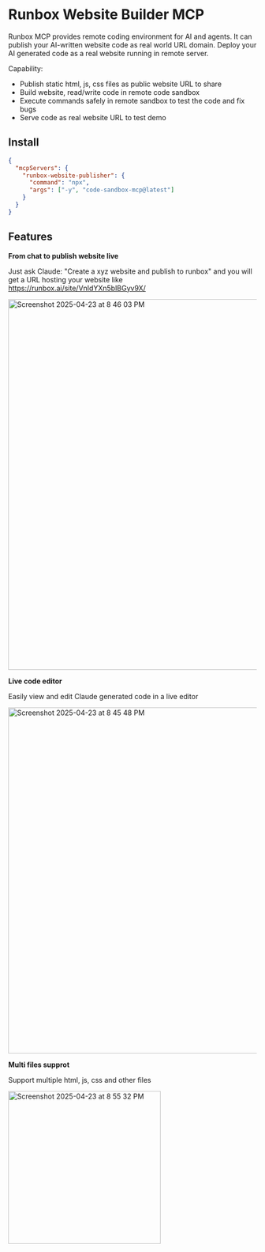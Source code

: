 # Runbox Website Builder MCP

Runbox MCP provides remote coding environment for AI and agents. It can publish your AI-written website code as real world URL domain. Deploy your AI generated code as a real website running in remote server.

Capability:

- Publish static html, js, css files as public website URL to share
- Build website, read/write code in remote code sandbox
- Execute commands safely in remote sandbox to test the code and fix bugs
- Serve code as real website URL to test demo

## Install

```json
{
  "mcpServers": {
    "runbox-website-publisher": {
      "command": "npx",
      "args": ["-y", "code-sandbox-mcp@latest"]
    }
  }
}
```

## Features

**From chat to publish website live**

Just ask Claude: "Create a xyz website and publish to runbox" and you will get a URL hosting your website like https://runbox.ai/site/VnIdYXn5bIBGyv9X/

<img width="750" alt="Screenshot 2025-04-23 at 8 46 03 PM" src="https://github.com/user-attachments/assets/a5c63994-0e9d-4109-b2df-f408662eece7" />

**Live code editor**

Easily view and edit Claude generated code in a live editor

<img width="700" alt="Screenshot 2025-04-23 at 8 45 48 PM" src="https://github.com/user-attachments/assets/66c2e750-b98b-471c-8558-bdccf41c7864" />

**Multi files supprot**

Support multiple html, js, css and other files

<img width="309" alt="Screenshot 2025-04-23 at 8 55 32 PM" src="https://github.com/user-attachments/assets/a4d87c6a-c8d1-460d-b98a-919c7f039b5f" />

